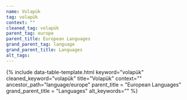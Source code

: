 ```yaml
---
name: Volapük
tag: volapük
context: ""
cleaned_tag: volapük
parent_tag: europe
parent_title: European Languages
grand_parent_tag: language
grand_parent_title: Languages
alt_tags: 
---
```


{% include data-table-template.html 
  keyword="volapük" 
  cleaned_keyword="volapük" 
  title="Volapük"
  context=""
  ancestor_path="language/europe" 
  parent_title = "European Languages"
  grand_parent_title = "Languages"
  alt_keywords=""
%}

